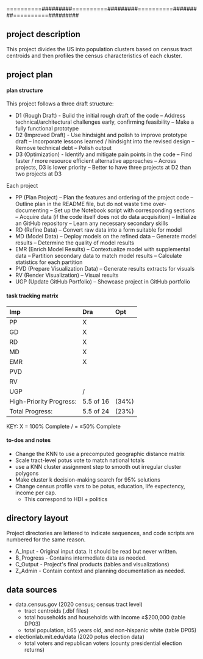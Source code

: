 
==========#########==========#########==========#########==========#########

## project description

This project divides the US into population clusters based on census tract
centroids and then profiles the census characteristics of each cluster.

## project plan

#### plan structure

This project follows a three draft structure:
+ D1 (Rough Draft) - Build the initial rough draft of the code
  – Address technical/architectural challenges early, confirming feasibility
  – Make a fully functional prototype
+ D2 (Improved Draft) - Use hindsight and polish to improve prototype draft
  – Incorporate lessons learned / hindsight into the revised design
  – Remove technical debt
  – Polish output
+ D3 (Optimization) - Identify and mitigate pain points in the code
  – Find faster / more resource efficient alternative approaches
  – Across projects, D3 is lower priority
    – Better to have three projects at D2 than two projects at D3

Each project
+ PP  (Plan Project) – Plan the features and ordering of the project code
  – Outline plan in the README file, but do not waste time over-documenting
  – Set up the Notebook script with corresponding sections
  – Acquire data (if the code itself does not do data acquisition)
  – Initialize an GitHub repository
  – Learn any necessary secondary skills
+ RD  (Refine Data) – Convert raw data into a form suitable for model
+ MD  (Model Data) – Deploy models on the refined data
  – Generate model results
  – Determine the quality of model results
+ EMR (Enrich Model Results) – Contextualize model with supplemental data
  – Partition secondary data to match model results
  – Calculate statistics for each partition
+ PVD (Prepare Visualization Data) – Generate results extracts for visuals
+ RV  (Render Visualization) – Visual results
+ UGP (Update GitHub Portfolio) –  Showcase project in GitHub portfolio

#### task tracking matrix

   |Imp|Dra|Opt|
   |:- |:- |:- |
PP | X |   |   |
GD | X |   |   |
RD | X |   |   |
MD | X |   |   |
EMR| X |   |   |
PVD|   |   |   |
RV |   |   |   |
UGP| / |   |   |
High-Priority Progress:|5.5 of 16|(34%)
Total Progress:        |5.5 of 24|(23%)

KEY:
X = 100% Complete
/ = ≥50% Complete


#### to-dos and notes
+ Change the KNN to use a precomputed geographic distance matrix
+ Scale tract-level potus vote to match national totals
+ use a KNN  cluster assignment step to smooth out irregular cluster polygons
+ Make cluster k decision-making search for 95% solutions
+ Change census profile vars to be potus, education, life expectency, income per cap.
    + This correspond to HDI + politics

## directory layout

Project directories are lettered to indicate sequences, and code scripts are
numbered for the same reason.
+ A_Input - Original input data.  It should be read but never written.
+ B_Progress - Contains intermediate data as needed.
+ C_Output - Project's final products (tables and visualizations)
+ Z_Admin - Contain context and planning documentation as needed.

## data sources
+ data.census.gov (2020 census; census tract level)
    + tract centroids (.dbf files)
    + total households and households with income ≥$200,000 (table DP03)
    + total population, ≥65 years old, and non-hispanic white (table DP05)
+ electionlab.mit.edu/data (2020 potus election data)
    + total voters and republican voters (county presidential election returns)